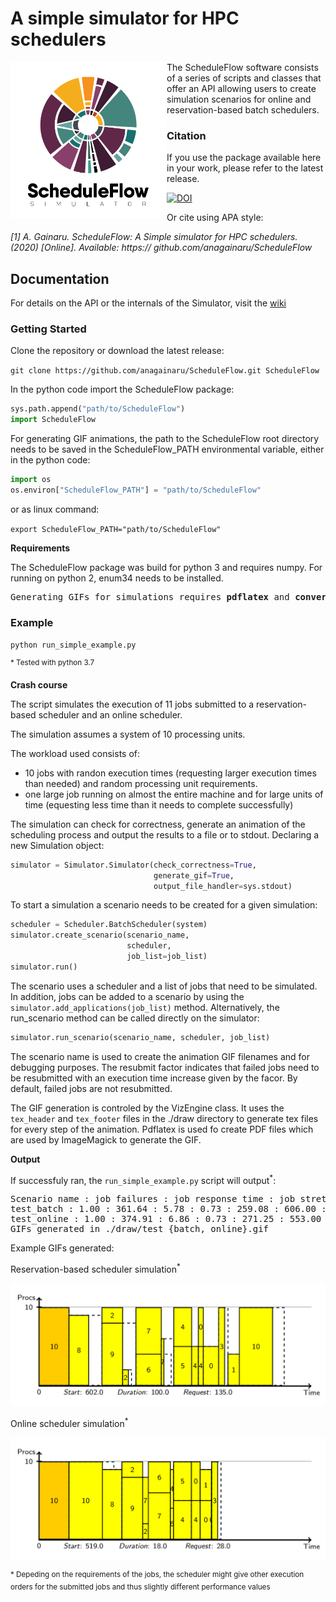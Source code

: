 
# A simple simulator for HPC schedulers

<img src="./docs/logo.png" align="left" alt="Logo" width="250"/>

The ScheduleFlow software consists of a series of scripts and classes that offer an API allowing users to create simulation scenarios for online and reservation-based batch schedulers.

### Citation

If you use the package available here in your work, please refer to the latest release.

[![DOI](https://zenodo.org/badge/179132255.svg)](https://zenodo.org/badge/latestdoi/179132255)

Or cite using APA style:

*[1] A. Gainaru. ScheduleFlow: A Simple simulator for HPC schedulers. (2020) [Online]. Available: https:// github.com/anagainaru/ScheduleFlow*

## Documentation

For details on the API or the internals of the Simulator, visit the [wiki](https://github.com/anagainaru/SchedulerSimulator/wiki)

### Getting Started

Clone the repository or download the latest release:

`git clone https://github.com/anagainaru/ScheduleFlow.git ScheduleFlow`

In the python code import the ScheduleFlow package:
```python
sys.path.append("path/to/ScheduleFlow")
import ScheduleFlow
```

For generating GIF animations, the path to the ScheduleFlow root directory needs to be saved in the ScheduleFlow_PATH environmental variable, either in the python code:
```python
import os
os.environ["ScheduleFlow_PATH"] = "path/to/ScheduleFlow"
```
or as linux command:

`export ScheduleFlow_PATH="path/to/ScheduleFlow" `

**Requirements** 

The ScheduleFlow package was build for python 3 and requires numpy. For running on python 2, enum34 needs to be installed.

<pre>
Generating GIFs for simulations requires <b>pdflatex</b> and <b>convert</b> from ImageMagick.
</pre>


### Example

`python run_simple_example.py`

<sup>* Tested with python 3.7</sup>

**Crash course**

The script simulates the execution of 11 jobs submitted to 
a reservation-based scheduler and an online scheduler.

The simulation assumes a system of 10 processing units.

The workload used consists of:

- 10 jobs with randon execution times
  (requesting larger execution times than needed) and random
  processing unit requirements. 
- one large job running on almost the entire machine and for
  large units of time (equesting less time than it needs to 
  complete successfully)

The simulation can check for correctness, generate an animation
of the scheduling process and output the results to a file or 
to stdout. Declaring a new Simulation object:

```python
simulator = Simulator.Simulator(check_correctness=True,
                                generate_gif=True,
                                output_file_handler=sys.stdout)

```

To start a simulation a scenario needs to be created for a 
given simulation:

```python
scheduler = Scheduler.BatchScheduler(system)
simulator.create_scenario(scenario_name,
                          scheduler,
                          job_list=job_list)
simulator.run()
```

The scenario uses a scheduler and a list of jobs that need to be
simulated. In addition, jobs can be added to a scenario by using
the `simulator.add_applications(job_list)` method. Alternatively,
the run_scenario method can be called directly on the simulator:

```python
simulator.run_scenario(scenario_name, scheduler, job_list)
```

The scenario name is used to create the animation GIF filenames
and for debugging purposes. The resubmit factor indicates that 
failed jobs need to be resubmitted with an execution time increase
given by the facor. By default, failed jobs are not resubmitted.

The GIF generation is controled by the VizEngine class. It uses the
`tex_header` and `tex_footer` files in the ./draw directory to 
generate tex files for every step of the animation. Pdflatex is used
fo create PDF files which are used by ImageMagick to generate the GIF.

**Output**

If successfuly ran, the `run_simple_example.py` script will output<sup>*</sup>:

<pre>
Scenario name : job failures : job response time : job stretch : job utilization : job wait time : system makespan : system utilization :
test_batch : 1.00 : 361.64 : 5.78 : 0.73 : 259.08 : 606.00 : 0.67 :
test_online : 1.00 : 374.91 : 6.86 : 0.73 : 271.25 : 553.00 : 0.74 :
GIFs generated in ./draw/test_{batch, online}.gif
</pre>

Example GIFs generated:

Reservation-based scheduler simulation<sup>*</sup>

![Batch scheduler](./docs/batch.png)

Online scheduler simulation<sup>*</sup>

![Online scheduler](./docs/online.png)

<sup>* Depeding on the requirements of the jobs, the scheduler might give
other execution orders for the submitted jobs and thus slightly different performance values</sup>

